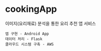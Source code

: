 # cookingApp
이미지(요리재료) 분석을 통한 요리 추천 앱 서비스

```
앱 구현 - Android App
데이터 처리 - Flask
클라우드 시스템 구축 - AWS
```
